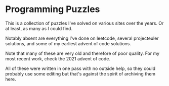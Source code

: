 # Programming Puzzles

This is a collection of puzzles I've solved on various sites over
the years. Or at least, as many as I could find.

Notably absent are everything I've done on leetcode, several
projecteuler solutions, and some of my earliest advent of code
solutions. 

Note that many of these are very old and therefore of poor quality. 
For my most recent work, check the 2021 advent of code. 

All of these were written in one pass with no outside help, so
they could probably use some editing but that's against the spirit
of archiving them here. 

